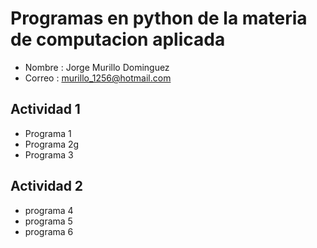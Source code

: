 # Programas en python de la materia de computacion aplicada 

- Nombre : Jorge Murillo Dominguez 
- Correo : murillo_1256@hotmail.com

## Actividad 1
- Programa 1 
- Programa 2g
- Programa 3

## Actividad 2
- programa 4
- programa 5 
- programa 6 
